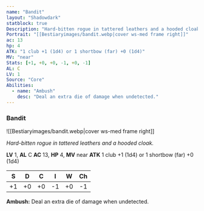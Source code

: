 ```yaml
---
name: "Bandit"
layout: "Shadowdark"
statblock: true
Description: "Hard-bitten rogue in tattered leathers and a hooded cloak."
Portrait: "[[Bestiaryimages/bandit.webp|cover ws-med frame right]]"
ac: 13
hp: 4
ATK: "1 club +1 (1d4) or 1 shortbow (far) +0 (1d4)"
MV: "near"
Stats: [+1, +0, +0, -1, +0, -1]
AL: C
LV: 1
Source: "Core"
Abilities:
  - name: "Ambush"
    desc: "Deal an extra die of damage when undetected."
---
```


### Bandit

![[Bestiaryimages/bandit.webp|cover ws-med frame right]]

_Hard-bitten rogue in tattered leathers and a hooded cloak._

**LV** 1, **AL** C
**AC** 13, **HP** 4, **MV** near
**ATK** 1 club +1 (1d4) or 1 shortbow (far) +0 (1d4)

|  S  |  D  |  C  |  I  |  W  |  Ch  |
|:---:|:---:|:---:|:---:|:---:|:----:|
| +1 | +0 | +0 | -1 | +0 | -1 |

**Ambush:** Deal an extra die of damage when undetected.

